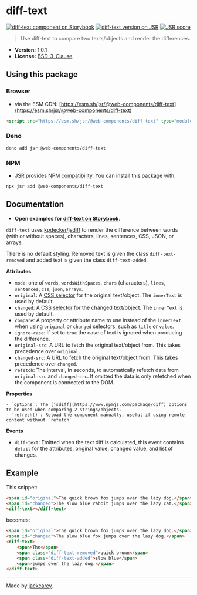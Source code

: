 # diff-text

[![diff-text component on Storybook](https://cdn.jsdelivr.net/gh/storybookjs/brand@main/badge/badge-storybook.svg)](https://jackcarey.co.uk/web-components/docs/?path=/docs/components-diff-text) [![diff-text version on JSR](https://jsr.io/badges/@web-components/diff-text)](https://jsr.io/@web-components/diff-text/versions) [![JSR score](https://jsr.io/badges/@web-components/diff-text/score)](https://jsr.io/@web-components/diff-text/score)

> Use diff-text to compare two texts/objects and render the differences.

-   **Version:** 1.0.1
-   **License:** [BSD-3-Clause](./LICENSE.md)

## Using this package

### Browser

-   via the ESM CDN: [https://esm.sh/jsr/@web-components/diff-text](https://esm.sh/jsr/@web-components/diff-text)

```html
<script src="https://esm.sh/jsr/@web-components/diff-text" type="module"></script>
```

### Deno

```
deno add jsr:@web-components/diff-text
```

### NPM

-   JSR provides [NPM compatibility](https://jsr.io/docs/npm-compatibility). You can install this package with:

```
npx jsr add @web-components/diff-text
```

## Documentation

-   **Open examples for [diff-text on Storybook](https://jackcarey.co.uk/web-components/storybook-static/?path=/docs/components-diff-text)**.

`diff-text` uses [kpdecker/jsdiff](https://www.npmjs.com/package/diff) to render the difference between words (with or without spaces), characters, lines, sentences, CSS, JSON, or arrays.

There is no default styling. Removed text is given the class `diff-text-removed` and added text is given the class `diff-text-added`.

**Attributes**

-   `mode`: one of `words`, `wordsWithSpaces`, `chars` (characters), `lines`, `sentences`, `css`, `json`, `arrays`.
-   `original`: A [CSS selector](https://developer.mozilla.org/en-US/docs/Glossary/CSS_Selector) for the original text/object. The `innerText` is used by default.
-   `changed`: A [CSS selector](https://developer.mozilla.org/en-US/docs/Glossary/CSS_Selector) for the changed text/object. The `innerText` is used by default.
-   `compare`: A property or attribute name to use instead of the `innerText` when using `original` or `changed` selectors, such as `title` or `value`.
-   `ignore-case`: If set to `true` the case of text is ignored when producing the difference.
-   `original-src`: A URL to fetch the original text/object from. This takes precedence over `original`.
-   `changed-src`: A URL to fetch the original text/object from. This takes precedence over `changed`.
-   `refetch`: The interval, in seconds, to automatically refetch data from `original-src` and `changed-src`. If omitted the data is only refetched when the component is connected to the DOM.

**Properties**

    - `options`: The [jsdiff](https://www.npmjs.com/package/diff) options to be used when comparing 2 strings/objects.
    - `refresh()`: Reload the component manually, useful if using remote content without `refetch`.

**Events**

-   `diff-text`: Emitted when the text diff is calculated, this event contains `detail` for the attributes, original value, changed value, and list of changes.

## Example

This snippet:

```html
<span id="original">The quick brown fox jumps over the lazy dog.</span>
<span id="changed">The slow blue rabbit jumps over the lazy cat.</span>
<diff-text></diff-text>
```

becomes:

```html
<span id="original">The quick brown fox jumps over the lazy dog.</span>
<span id="changed">The slow blue fox jumps over the lazy dog.</span>
<diff-text>
    <span>The</span>
    <span class="diff-text-removed">quick brown</span>
    <span class="diff-text-added">slow blue</span>
    <span>jumps over the lazy dog.</span>
</diff-text>
```


---

Made by [jackcarey](https://jackcarey.co.uk).
